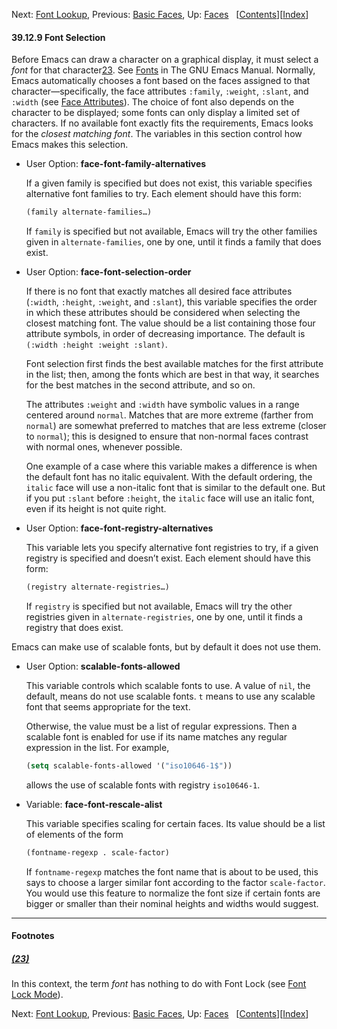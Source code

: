 

Next: [Font Lookup](Font-Lookup.html), Previous: [Basic Faces](Basic-Faces.html), Up: [Faces](Faces.html)   \[[Contents](index.html#SEC_Contents "Table of contents")]\[[Index](Index.html "Index")]

#### 39.12.9 Font Selection

Before Emacs can draw a character on a graphical display, it must select a *font* for that character[23](#FOOT23). See [Fonts](https://www.gnu.org/software/emacs/manual/html_node/emacs/Fonts.html#Fonts) in The GNU Emacs Manual. Normally, Emacs automatically chooses a font based on the faces assigned to that character—specifically, the face attributes `:family`, `:weight`, `:slant`, and `:width` (see [Face Attributes](Face-Attributes.html)). The choice of font also depends on the character to be displayed; some fonts can only display a limited set of characters. If no available font exactly fits the requirements, Emacs looks for the *closest matching font*. The variables in this section control how Emacs makes this selection.

*   User Option: **face-font-family-alternatives**

    If a given family is specified but does not exist, this variable specifies alternative font families to try. Each element should have this form:

    ```lisp
    (family alternate-families…)
    ```

    If `family` is specified but not available, Emacs will try the other families given in `alternate-families`, one by one, until it finds a family that does exist.

<!---->

*   User Option: **face-font-selection-order**

    If there is no font that exactly matches all desired face attributes (`:width`, `:height`, `:weight`, and `:slant`), this variable specifies the order in which these attributes should be considered when selecting the closest matching font. The value should be a list containing those four attribute symbols, in order of decreasing importance. The default is `(:width :height :weight :slant)`.

    Font selection first finds the best available matches for the first attribute in the list; then, among the fonts which are best in that way, it searches for the best matches in the second attribute, and so on.

    The attributes `:weight` and `:width` have symbolic values in a range centered around `normal`. Matches that are more extreme (farther from `normal`) are somewhat preferred to matches that are less extreme (closer to `normal`); this is designed to ensure that non-normal faces contrast with normal ones, whenever possible.

    One example of a case where this variable makes a difference is when the default font has no italic equivalent. With the default ordering, the `italic` face will use a non-italic font that is similar to the default one. But if you put `:slant` before `:height`, the `italic` face will use an italic font, even if its height is not quite right.

<!---->

*   User Option: **face-font-registry-alternatives**

    This variable lets you specify alternative font registries to try, if a given registry is specified and doesn’t exist. Each element should have this form:

    ```lisp
    (registry alternate-registries…)
    ```

    If `registry` is specified but not available, Emacs will try the other registries given in `alternate-registries`, one by one, until it finds a registry that does exist.

Emacs can make use of scalable fonts, but by default it does not use them.

*   User Option: **scalable-fonts-allowed**

    This variable controls which scalable fonts to use. A value of `nil`, the default, means do not use scalable fonts. `t` means to use any scalable font that seems appropriate for the text.

    Otherwise, the value must be a list of regular expressions. Then a scalable font is enabled for use if its name matches any regular expression in the list. For example,

    ```lisp
    (setq scalable-fonts-allowed '("iso10646-1$"))
    ```

    allows the use of scalable fonts with registry `iso10646-1`.

<!---->

*   Variable: **face-font-rescale-alist**

    This variable specifies scaling for certain faces. Its value should be a list of elements of the form

    ```lisp
    (fontname-regexp . scale-factor)
    ```

    If `fontname-regexp` matches the font name that is about to be used, this says to choose a larger similar font according to the factor `scale-factor`. You would use this feature to normalize the font size if certain fonts are bigger or smaller than their nominal heights and widths would suggest.

***

#### Footnotes

##### [(23)](#DOCF23)

In this context, the term *font* has nothing to do with Font Lock (see [Font Lock Mode](Font-Lock-Mode.html)).

Next: [Font Lookup](Font-Lookup.html), Previous: [Basic Faces](Basic-Faces.html), Up: [Faces](Faces.html)   \[[Contents](index.html#SEC_Contents "Table of contents")]\[[Index](Index.html "Index")]
